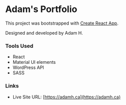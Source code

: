 # Adam's Portfolio

This project was bootstrapped with [Create React App](https://github.com/facebook/create-react-app).

Designed and developed by Adam H.

### Tools Used

- React
- Material UI elements
- WordPress API
- SASS

### Links

- Live Site URL: [https://adamh.ca](https://adamh.ca)
